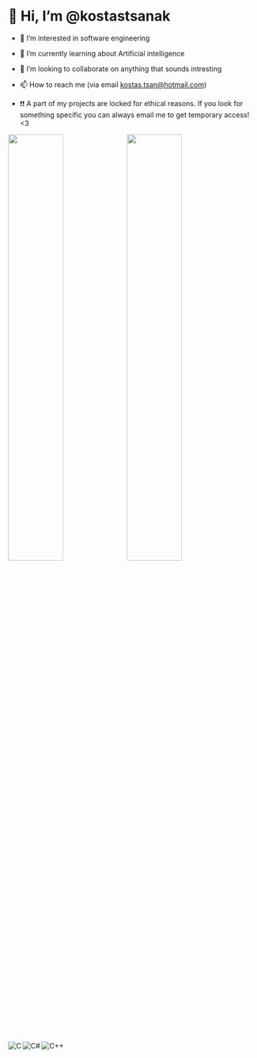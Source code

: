 # 👋 Hi, I’m @kostastsanak
- 👀 I’m interested in software engineering
- 🌱 I’m currently learning about Artificial intelligence
- 💞️ I’m looking to collaborate on anything that sounds intresting
- 📫 How to reach me (via email kostas.tsan@hotmail.com)

- ❗❗ A part of my projects are locked for ethical reasons. If you look for something specific you can always email me to get temporary access! <3

<div>
  <img align ="left" width ="47%" src="https://github-readme-stats.vercel.app/api?username=kostastsanak&show_icons=true&theme=radical"/>

  <img align ="left" width ="47%" src="https://github-readme-stats.vercel.app/api/top-langs/?username=kostastsanak&layout=compact"/>
  <img align ="left" alt = "C" src="https://img.shields.io/badge/c-%2300599C.svg?style=for-the-badge&logo=c&logoColor=white"/>
  <img align ="left" alt = "C#" src="https://img.shields.io/badge/c%23-%23239120.svg?style=for-the-badge&logo=c-sharp&logoColor=white"/>
  <br>
  <img alt = "C++" src="https://img.shields.io/badge/c++-%2300599C.svg?style=for-the-badge&logo=c%2B%2B&logoColor=white"/>
</div>
